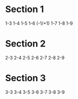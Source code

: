 # Section 1

1-3
1-4
1-5
1-6 (-1/+1)
1-7
1-8
1-9

# Section 2

2-3
2-4
2-5
2-6
2-7
2-8
2-9

# Section 3

3-3
3-4
3-5
3-6
3-7
3-8
3-9
